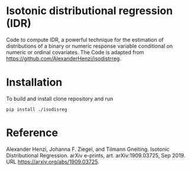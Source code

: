 # Isotonic distributional regression (IDR)

Code to compute IDR, a powerful technique for the estimation of distributions of a binary or numeric response variable conditional on numeric or ordinal covariates. The Code is adapted from https://github.com/AlexanderHenzi/isodistrreg. 


# Installation

To build and install clone repository and run

``` pip install ./isodisreg   ```


# Reference
Alexander Henzi, Johanna F. Ziegel, and Tilmann Gneiting. Isotonic Distributional Regression. arXiv e-prints, art. arXiv:1909.03725, Sep 2019. URL https://arxiv.org/abs/1909.03725.


